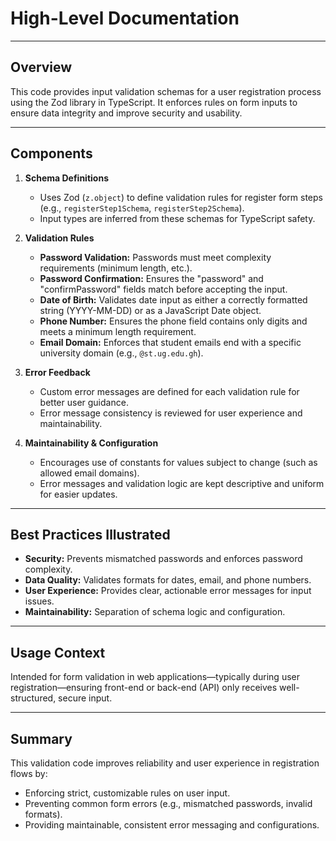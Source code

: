 # High-Level Documentation

---

## Overview

This code provides input validation schemas for a user registration process using the Zod library in TypeScript. It enforces rules on form inputs to ensure data integrity and improve security and usability.

---

## Components

1. **Schema Definitions**  
   - Uses Zod (`z.object`) to define validation rules for register form steps (e.g., `registerStep1Schema`, `registerStep2Schema`).
   - Input types are inferred from these schemas for TypeScript safety.

2. **Validation Rules**
   - **Password Validation:** Passwords must meet complexity requirements (minimum length, etc.).
   - **Password Confirmation:** Ensures the "password" and "confirmPassword" fields match before accepting the input.
   - **Date of Birth:** Validates date input as either a correctly formatted string (YYYY-MM-DD) or as a JavaScript Date object.
   - **Phone Number:** Ensures the phone field contains only digits and meets a minimum length requirement.
   - **Email Domain:** Enforces that student emails end with a specific university domain (e.g., `@st.ug.edu.gh`).

3. **Error Feedback**
   - Custom error messages are defined for each validation rule for better user guidance.
   - Error message consistency is reviewed for user experience and maintainability.

4. **Maintainability & Configuration**
   - Encourages use of constants for values subject to change (such as allowed email domains).
   - Error messages and validation logic are kept descriptive and uniform for easier updates.

---

## Best Practices Illustrated

- **Security:** Prevents mismatched passwords and enforces password complexity.
- **Data Quality:** Validates formats for dates, email, and phone numbers.
- **User Experience:** Provides clear, actionable error messages for input issues.
- **Maintainability:** Separation of schema logic and configuration.

---

## Usage Context

Intended for form validation in web applications—typically during user registration—ensuring front-end or back-end (API) only receives well-structured, secure input.

---

## Summary

This validation code improves reliability and user experience in registration flows by:
- Enforcing strict, customizable rules on user input.
- Preventing common form errors (e.g., mismatched passwords, invalid formats).
- Providing maintainable, consistent error messaging and configurations.